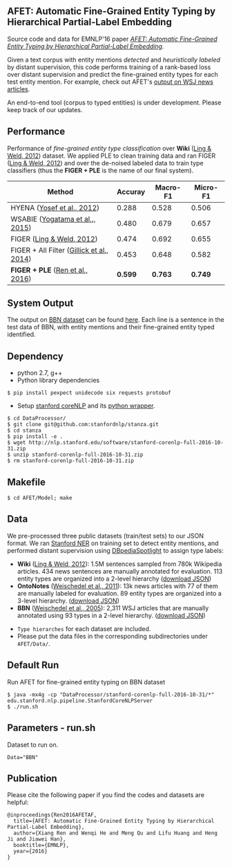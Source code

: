 ## AFET: Automatic Fine-Grained Entity Typing by Hierarchical Partial-Label Embedding

Source code and data for EMNLP'16 paper *[AFET: Automatic Fine-Grained Entity Typing by Hierarchical Partial-Label Embedding](http://xren7.web.engr.illinois.edu/16-AFET.pdf)*. 

Given a text corpus with entity mentions *detected* and *heuristically labeled* by distant supervision, this code performs training of a rank-based loss over distant supervision and predict the fine-grained entity types for each test entity mention. For example, check out AFET's [output on WSJ news articles](https://raw.githubusercontent.com/shanzhenren/PLE/master/Results/BBN/predictionInText_hple_hete_feature_perceptron.txt).

An end-to-end tool (corpus to typed entities) is under development. Please keep track of our updates.

## Performance
Performance of *fine-grained entity type classification* over **Wiki** ([Ling & Weld, 2012](http://xiaoling.github.io/pubs/ling-aaai12.pdf)) dataset. We applied PLE to clean training data and ran FIGER ([Ling & Weld, 2012](http://xiaoling.github.io/pubs/ling-aaai12.pdf)) and over the de-noised labeled data to train type classifiers (thus the **FIGER + PLE** is the name of our final system).

Method | Accuray | Macro-F1 | Micro-F1 
-------|-----------|--------|----
HYENA ([Yosef et al., 2012](http://aclweb.org/anthology/C/C12/C12-2133.pdf)) | 0.288 | 0.528 | 0.506 
WSABIE ([Yogatama et al,., 2015](http://www.cs.cmu.edu/~dyogatam/papers/yogatama+etal.acl2015short.pdf)) | 0.480 | 0.679 | 0.657 
FIGER ([Ling & Weld, 2012](http://xiaoling.github.io/pubs/ling-aaai12.pdf)) | 0.474 | 0.692 | 0.655 
FIGER + All Filter ([Gillick et al., 2014](https://arxiv.org/pdf/1412.1820.pdf)) |0.453 | 0.648 | 0.582 
**FIGER + PLE** ([Ren et al., 2016](https://arxiv.org/pdf/1602.05307.pdf)) | **0.599** | **0.763** | **0.749**


## System Output
The output on [BBN dataset](https://drive.google.com/file/d/0B2ke42d0kYFfTEs0RGpuanRLQlE/view?usp=sharing) can be found [here](https://raw.githubusercontent.com/shanzhenren/PLE/master/Results/BBN/predictionInText_hple_hete_feature_perceptron.txt). Each line is a sentence in the test data of BBN, with entity mentions and their fine-grained entity typed identified.


## Dependency
* python 2.7, g++
* Python library dependencies
```
$ pip install pexpect unidecode six requests protobuf
```
* Setup [stanford coreNLP](http://stanfordnlp.github.io/CoreNLP/) and its [python wrapper](https://github.com/stanfordnlp/stanza).
```
$ cd DataProcessor/
$ git clone git@github.com:stanfordnlp/stanza.git
$ cd stanza
$ pip install -e .
$ wget http://nlp.stanford.edu/software/stanford-corenlp-full-2016-10-31.zip
$ unzip stanford-corenlp-full-2016-10-31.zip
$ rm stanford-corenlp-full-2016-10-31.zip
```


## Makefile
```
$ cd AFET/Model; make
```
## Data

We pre-processed three public datasets (train/test sets) to our JSON format. We ran [Stanford NER](https://nlp.stanford.edu/software/CRF-NER.shtml) on training set to detect entity mentions, and performed distant supervision using [DBpediaSpotlight](https://github.com/dbpedia-spotlight/dbpedia-spotlight) to assign type labels:
   * **Wiki** ([Ling & Weld, 2012](http://xiaoling.github.io/pubs/ling-aaai12.pdf)): 1.5M sentences sampled from 780k Wikipedia articles. 434 news sentences are manually annotated for evaluation. 113 entity types are organized into a 2-level hierarchy ([download JSON](https://drive.google.com/file/d/0B2ke42d0kYFfVC1fazdKYnVhYWs/view?usp=sharing))
   * **OntoNotes** ([Weischedel et al., 2011](https://catalog.ldc.upenn.edu/ldc2013t19)): 13k news articles with 77 of them are manually labeled for evaluation. 89 entity types are organized into a 3-level hierarchy. ([download JSON](https://drive.google.com/file/d/0B2ke42d0kYFfN1ZSVExLNlYwX1E/view?usp=sharing))
   * **BBN** ([Weischedel et al., 2005](https://catalog.ldc.upenn.edu/ldc2005t33)): 2,311 WSJ articles that are manually annotated using 93 types in a 2-level hierarchy. ([download JSON](https://drive.google.com/file/d/0B2ke42d0kYFfTEs0RGpuanRLQlE/view?usp=sharing))

- `Type hierarches` for each dataset are included.
- Please put the data files in the corresponding subdirectories under `AFET/Data/`.


## Default Run
Run AFET for fine-grained entity typing on BBN dataset

```
$ java -mx4g -cp "DataProcessor/stanford-corenlp-full-2016-10-31/*" edu.stanford.nlp.pipeline.StanfordCoreNLPServer
$ ./run.sh  
```

## Parameters - run.sh
Dataset to run on.
```
Data="BBN"
```

## Publication
Please cite the following paper if you find the codes and datasets are helpful:
```
@inproceedings{Ren2016AFETAF,
  title={AFET: Automatic Fine-Grained Entity Typing by Hierarchical Partial-Label Embedding},
  author={Xiang Ren and Wenqi He and Meng Qu and Lifu Huang and Heng Ji and Jiawei Han},
  booktitle={EMNLP},
  year={2016}
}
```

